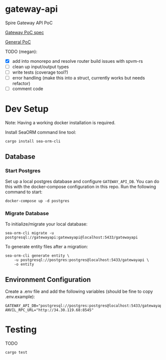 # gateway-api

Spire Gateway API PoC

[Gateway PoC spec](https://www.notion.so/spirelabs/Spire-PoC-Gateway-API-431b2d5e979648318f73c435c821e88c)

[General PoC](https://www.notion.so/spirelabs/Spire-PoC-Infrastructure-9caebb8915f24a1fba9caf1365b05737)

TODO (megan):

- [x] add into monorepo and resolve router build issues with spvm-rs
- [ ] clean up input/output types
- [ ] write tests (coverage tool?)
- [ ] error handling (make this into a struct, currently works but needs refactor)
- [ ] comment code

# Dev Setup

Note: Having a working docker installation is required.

Install SeaORM command line tool:

```shell
cargo install sea-orm-cli
```

## Database

### Start Postgres

Set up a local postgres database and configure `GATEWAY_API_DB`. You can do this with the docker-compose configuration in this repo. Run the following command to start:

```shell
docker-compose up -d postgres
```

### Migrate Database

To initialize/migrate your local database:

```shell
sea-orm-cli migrate -u postgresql://gatewayapi:gatewayapi@localhost:5433/gatewayapi
```

To generate entity files after a migration:

```shell
sea-orm-cli generate entity \
    -u postgresql://postgres:postgres@localhost:5433/gatewayapi \
    -o entity
```

## Environment Configuration

Create a .env file and add the following variables (should be fine to copy .env.example):

```shell
GATEWAY_API_DB="postgresql://postgres:postgres@localhost:5433/gatewayapi"
ANVIL_RPC_URL="http://34.30.119.68:8545"
```

# Testing

TODO

```shell
cargo test
```
